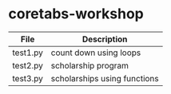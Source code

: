 # coretabs-workshop


| File | Description |
| --------- | --------- |
| test1.py | count down using loops |
| test2.py | scholarship program |
| test3.py | scholarships using functions |

